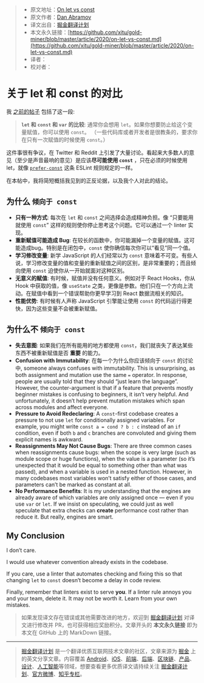 > * 原文地址：[On let vs const](https://overreacted.io/on-let-vs-const/)
> * 原文作者：[Dan Abramov](https://mobile.twitter.com/dan_abramov)
> * 译文出自：[掘金翻译计划](https://github.com/xitu/gold-miner)
> * 本文永久链接：[https://github.com/xitu/gold-miner/blob/master/article/2020/on-let-vs-const.md](https://github.com/xitu/gold-miner/blob/master/article/2020/on-let-vs-const.md)
> * 译者：
> * 校对者：

# 关于 let 和 const 的对比

我 [之前的帖子](https://overreacted.io/what-is-javascript-made-of/) 包括了这一段:

> **`let` 和 `const` 和 `var` 的比较**: 通常你会想用 `let`。如果你想要防止给这个变量赋值，你可以使用 `const`。 （一些代码库或者开发者是很教条的，要求你在只有一次赋值的时候使用 `const`。）

这件事很有争议，在 Twitter 和 Reddit 上引发了大量讨论。看起来大多数人的意见（至少是声音最响的意见）是应该**尽可能使用 `const`** ，只在必须的时候使用 let，就像 [`prefer-const`](https://eslint.org/docs/rules/prefer-const) 这条 ESLint 规则规定的一样。

在本帖中，我将简短概括我见到的正反论据，以及我个人对此的结论。

## 为什么 `倾向于 const`

* **只有一种方式**: 每次在 `let` 和 `const` 之间选择会造成精神负担。像 “只要能用就使用 `const`” 这样的规则使你停止思考这个问题。它可以通过一个 linter 实现。
* **重新赋值可能造成 Bug**: 在较长的函数中，你可能漏掉一个变量的赋值。这可能造成bug。特别是在闭包中，`const` 使你确信每次你可以“看见”同一个值。
* **学习修改变量**: 新学  JavaScript 的人们经常以为 `const` 意味着不可变。有些人说，学习修改变量的值和变量的重新赋值之间的区别，是非常重要的；而且倾向使用 `const` 迫使你从一开始就面对这种区别。
* **无意义的赋值**: 有时候，赋值并没有任何意义。例如对于 React Hooks，你从 Hook 中获取的值，像 `useState` 之类，更像是参数。他们只在一个方向上流动。在赋值中看到一个错误帮助你更早学习到 React 数据流相关的知识。
* **性能优势**: 有时候有人声称 JavaScript 引擎能让使用 `const` 的代码运行得更快，因为这些变量不会被重新赋值。

## 为什么不 `倾向于 const`

* **失去意图**: 如果我们在所有能用的地方都使用 `const`，我们就丧失了表达某些东西不被重新赋值是否 **重要** 的能力。
* **Confusion with Immutability**: 在每一个为什么你应该倾向于 `const` 的讨论中, someone always confuses with immutability. This is unsurprising, as both assignment and mutation use the same `=` operator. In response, people are usually told that they should “just learn the language”. However, the counter-argument is that if a feature that prevents mostly beginner mistakes is confusing to beginners, it isn’t very helpful. And unfortunately, it doesn’t help prevent mutation mistakes which span across modules and affect everyone.
* **Pressure to Avoid Redeclaring**: A `const`-first codebase creates a pressure to not use `let` for conditionally assigned variables. For example, you might write `const a = cond ? b : c` instead of an `if` condition, even if both `b` and `c` branches are convoluted and giving them explicit names is awkward.
* **Reassignments May Not Cause Bugs**: There are three common cases when reassignments cause bugs: when the scope is very large (such as module scope or huge functions), when the value is a parameter (so it’s unexpected that it would be equal to something other than what was passed), and when a variable is used in a nested function. However, in many codebases most variables won’t satisfy either of those cases, and parameters can’t be marked as constant at all.
* **No Performance Benefits**: It is my understanding that the engines are already aware of which variables are only assigned once — even if you use `var` or `let`. If we insist on speculating, we could just as well speculate that extra checks can **create** performance cost rather than reduce it. But really, engines are smart.

## My Conclusion

I don’t care.

I would use whatever convention already exists in the codebase.

If you care, use a linter that automates checking and fixing this so that changing `let` to `const` doesn’t become a delay in code review.

Finally, remember that linters exist to serve **you**. If a linter rule annoys you and your team, delete it. It may not be worth it. Learn from your own mistakes.

> 如果发现译文存在错误或其他需要改进的地方，欢迎到 [掘金翻译计划](https://github.com/xitu/gold-miner) 对译文进行修改并 PR，也可获得相应奖励积分。文章开头的 **本文永久链接** 即为本文在 GitHub 上的 MarkDown 链接。

---

> [掘金翻译计划](https://github.com/xitu/gold-miner) 是一个翻译优质互联网技术文章的社区，文章来源为 [掘金](https://juejin.im) 上的英文分享文章。内容覆盖 [Android](https://github.com/xitu/gold-miner#android)、[iOS](https://github.com/xitu/gold-miner#ios)、[前端](https://github.com/xitu/gold-miner#前端)、[后端](https://github.com/xitu/gold-miner#后端)、[区块链](https://github.com/xitu/gold-miner#区块链)、[产品](https://github.com/xitu/gold-miner#产品)、[设计](https://github.com/xitu/gold-miner#设计)、[人工智能](https://github.com/xitu/gold-miner#人工智能)等领域，想要查看更多优质译文请持续关注 [掘金翻译计划](https://github.com/xitu/gold-miner)、[官方微博](http://weibo.com/juejinfanyi)、[知乎专栏](https://zhuanlan.zhihu.com/juejinfanyi)。
